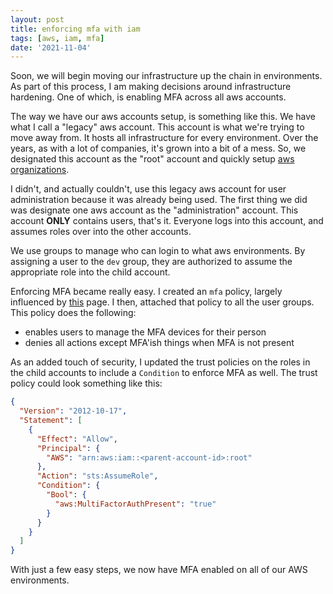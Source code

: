 ```yaml
---
layout: post
title: enforcing mfa with iam
tags: [aws, iam, mfa]
date: '2021-11-04'
---
```

Soon, we will begin moving our infrastructure up the chain in environments. As part of this process, I am making decisions around infrastructure hardening. One of which, is enabling MFA across all aws accounts.

The way we have our aws accounts setup, is something like this. We have what I call a "legacy" aws account. This account is what we're trying to move away from. It hosts all infrastructure for every environment. Over the years, as with a lot of companies, it's grown into a bit of a mess. So, we designated this account as the "root" account and quickly setup [aws organizations](https://docs.aws.amazon.com/organizations/latest/userguide/orgs_introduction.html).

I didn't, and actually couldn't, use this legacy aws account for user administration because it was already being used. The first thing we did was designate one aws account as the "administration" account. This account **ONLY** contains users, that's it. Everyone logs into this account, and assumes roles over into the other accounts.

We use groups to manage who can login to what aws environments. By assigning a user to the `dev` group, they are authorized to assume the appropriate role into the child account.

Enforcing MFA became really easy. I created an `mfa` policy, largely influenced by [this](https://docs.aws.amazon.com/IAM/latest/UserGuide/reference_policies_examples_aws_my-sec-creds-self-manage.html) page. I then, attached that policy to all the user groups. This policy does the following:
- enables users to manage the MFA devices for their person
- denies all actions except MFA'ish things when MFA is not present

As an added touch of security, I updated the trust policies on the roles in the child accounts to include a `Condition` to enforce MFA as well. The trust policy could look something like this:
```json
{
  "Version": "2012-10-17",
  "Statement": [
    {
      "Effect": "Allow",
      "Principal": {
        "AWS": "arn:aws:iam::<parent-account-id>:root"
      },
      "Action": "sts:AssumeRole",
      "Condition": {
        "Bool": {
          "aws:MultiFactorAuthPresent": "true"
        }
      }
    }
  ]
}
```

With just a few easy steps, we now have MFA enabled on all of our AWS environments.
